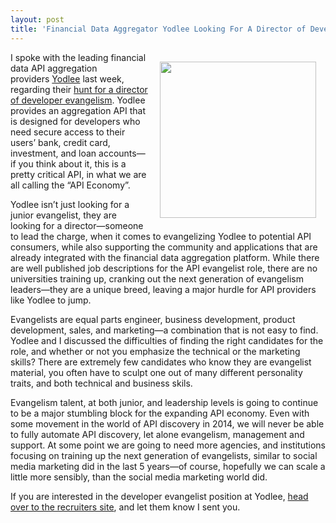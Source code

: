 ```yaml
---
layout: post
title: 'Financial Data Aggregator Yodlee Looking For A Director of Developer Evangelism'
---
```

<p><a href="http://www.yodlee.com/"><img style="padding: 15px;" src="https://s3.amazonaws.com/kinlane-productions/api-evangelist/yodlee/yodlee-logo.jpeg" alt="" width="250" align="right" /></a></p>
<p>I spoke with the leading financial data API aggregation providers&nbsp;<a href="http://www.yodlee.com/">Yodlee</a> last week, regarding their <a href="http://www.yodlee.com/about-us/careers/">hunt for a director of developer evangelism</a>.  Yodlee provides an aggregation API that is designed for developers who need secure access to their users&rsquo; bank, credit card, investment, and loan accounts&mdash;if you think about it, this is a pretty critical API, in what we are all calling the &ldquo;API Economy&rdquo;.</p>
<p>Yodlee isn&rsquo;t just looking for a junior evangelist, they are looking for a director&mdash;someone to lead the charge, when it comes to evangelizing Yodlee to potential API consumers, while also supporting the community and applications that are already integrated with the financial data aggregation platform. While there are well published job descriptions for the API evangelist role, there are no universities training up, cranking out the next generation of evangelism leaders&mdash;they are a unique breed, leaving a major hurdle for API providers like Yodlee to jump.</p>
<p>Evangelists are equal parts engineer, business development, product development, sales, and marketing&mdash;a combination that is not easy to find. Yodlee and I discussed the difficulties of finding the right candidates for the role, and whether or not you emphasize the technical or the marketing skills? There are extremely few candidates who know they are evangelist material, you often have to sculpt one out of many different personality traits, and both technical and business skils.</p>
<p>Evangelism talent, at both junior, and leadership levels is going to continue to be a major stumbling block for the expanding API economy. Even with some movement in the world of API discovery in 2014, we will never be able to fully automate API discovery, let alone evangelism, management and support. At some point we are going to need more agencies, and institutions focusing on training up the next generation of evangelists, similar to social media marketing did in the last 5 years&mdash;of course, hopefully we can scale a little more sensibly, than the social media marketing world did.</p>
<p>If you are interested in the developer evangelist position at Yodlee, <a href="http://www.rockitrecruiting.com/jobs.php?cjobid=JB197383618">head over to the recruiters site</a>, and let them know I sent you.</p>